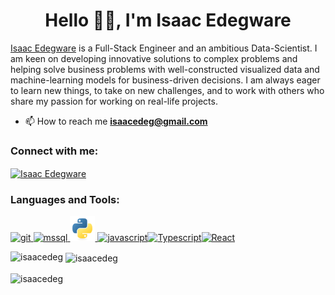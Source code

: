<h1 align="center">Hello 👋🏾, I'm Isaac Edegware</h1>

[Isaac Edegware](https://www.linkedin.com/in/isaac-edegware-4ab966291/) is a Full-Stack Engineer and an ambitious Data-Scientist. I am keen on developing innovative solutions to complex problems and helping solve business problems with well-constructed visualized data and machine-learning models for business-driven decisions.
I am always eager to learn new things, to take on new challenges, and to work with others who share my passion for working on real-life projects.

- 📫 How to reach me **isaacedeg@gmail.com**

<h3 align="left">Connect with me:</h3>
<p align="left">
<a href="https://www.linkedin.com/in/isaac-edegware-4ab966291/" target="blank"><img align="center" src="https://raw.githubusercontent.com/rahuldkjain/github-profile-readme-generator/master/src/images/icons/Social/linked-in-alt.svg" alt="Isaac Edegware" height="30" width="40" /></a>
</p>

<h3 align="left">Languages and Tools:</h3>
<p align="left"> <a href="https://git-scm.com/" target="_blank" rel="noreferrer"> <img src="https://www.vectorlogo.zone/logos/git-scm/git-scm-icon.svg" alt="git" width="40" height="40"/> </a> <a href="https://www.microsoft.com/en-us/sql-server" target="_blank" rel="noreferrer"> <img src="https://www.svgrepo.com/show/303229/microsoft-sql-server-logo.svg" alt="mssql" width="40" height="40"/> </a> <a href="https://www.python.org" target="_blank" rel="noreferrer"> <img src="https://raw.githubusercontent.com/devicons/devicon/master/icons/python/python-original.svg" alt="python" width="40" height="40"/> </a><a href="https://www.javascript.com/" target="_blank" rel="noreferrer"><img src="https://img.icons8.com/color/48/000000/javascript.png" alt="javascript" width="40" height="40"/></a><a href="https://www.typescriptlang.org/" target="_blank" rel="noreferrer"><img src="https://img.icons8.com/color/48/000000/typescript.png" alt="Typescript" width="40" height="40"/></a><a href="https://react.dev/" target="_blank" rel="noreferrer"><img src="https://img.icons8.com/color/48/000000/react-native.png" alt="React" width="40" height="40"/></a> </p>

<p><img align="left" src="https://github-readme-stats.vercel.app/api/top-langs?username=isaacedeg&show_icons=true&locale=en&layout=compact" alt="isaacedeg" /></p>

<p>&nbsp;<img align="center" src="https://github-readme-stats.vercel.app/api?username=isaacedeg&show_icons=true&locale=en" alt="isaacedeg" /></p>

<p><img align="center" src="https://github-readme-streak-stats.herokuapp.com/?user=isaacedeg&" alt="isaacedeg" /></p>
